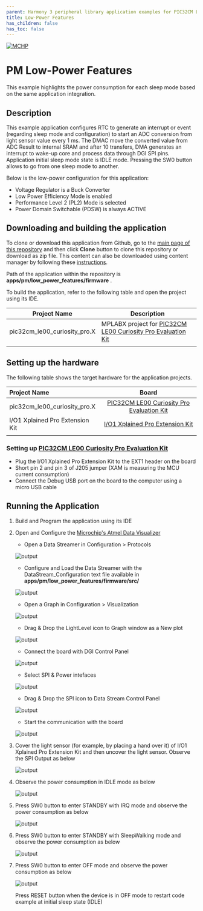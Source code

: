 ```yaml
---
parent: Harmony 3 peripheral library application examples for PIC32CM LE00/LS00/LS60 family
title: Low-Power Features 
has_children: false
has_toc: false
---
```


[![MCHP](https://www.microchip.com/ResourcePackages/Microchip/assets/dist/images/logo.png)](https://www.microchip.com)

# PM Low-Power Features

This example highlights the power consumption for each sleep mode based on the same application integration.

## Description

This example application configures RTC to generate an interrupt or event (regarding sleep mode and configuration) to start an ADC conversion from light sensor value every 1 ms. The DMAC move the converted value from ADC Result to internal SRAM and after 10 transfers, DMA generates an interrupt to wake-up core and process data through DGI SPI pins. Application initial sleep mode state is IDLE mode. Pressing the SW0 button allows to go from one sleep mode to another.

Below is the low-power configuration for this application:
- Voltage Regulator is a Buck Converter
- Low Power Efficiency Mode is enabled
- Performance Level 2 (PL2) Mode is selected
- Power Domain Switchable (PDSW) is always ACTIVE

## Downloading and building the application

To clone or download this application from Github, go to the [main page of this repository](https://github.com/Microchip-MPLAB-Harmony/csp_apps_pic32cm_le_ls) and then click **Clone** button to clone this repository or download as zip file.
This content can also be downloaded using content manager by following these [instructions](https://github.com/Microchip-MPLAB-Harmony/contentmanager/wiki).

Path of the application within the repository is **apps/pm/low_power_features/firmware** .

To build the application, refer to the following table and open the project using its IDE.

| Project Name      | Description                                    |
| ----------------- | ---------------------------------------------- |
| pic32cm_le00_curiosity_pro.X | MPLABX project for [PIC32CM LE00 Curiosity Pro Evaluation Kit](https://www.microchip.com/en-us/development-tool/EV80P12A) |
|||

## Setting up the hardware

The following table shows the target hardware for the application projects.

| Project Name| Board|
|:---------|:---------:|
| pic32cm_le00_curiosity_pro.X | [PIC32CM LE00 Curiosity Pro Evaluation Kit](https://www.microchip.com/en-us/development-tool/EV80P12A) |
| I/O1 Xplained Pro Extension Kit | [I/O1 Xplained Pro Extension Kit](https://www.microchip.com/DevelopmentTools/ProductDetails/ATIO1-XPRO) |
|||

### Setting up [PIC32CM LE00 Curiosity Pro Evaluation Kit](https://www.microchip.com/en-us/development-tool/EV80P12A)

- Plug the I/O1 Xplained Pro Extension Kit to the EXT1 header on the board
- Short pin 2 and pin 3 of J205 jumper (XAM is measuring the MCU current consumption)
- Connect the Debug USB port on the board to the computer using a micro USB cable

## Running the Application

1. Build and Program the application using its IDE
2. Open and Configure the [Microchip's Atmel Data Visualizer](https://gallery.microchip.com/packages/AtmelDataVisualizerInstaller-Standalone/)
	- Open a Data Streamer in Configuration > Protocols
	
	![output](images/data_streamer_protocol.png)
	
	- Configure and Load the Data Streamer with the DataStream_Configuration text file available in **apps/pm/low_power_features/firmware/src/**
	
	![output](images/data_stream_control_panel.png)
	
	- Open a Graph in Configuration > Visualization
	
	![output](images/graph_visualizer.png)
	
	- Drag & Drop the LightLevel icon to Graph window as a New plot
	
	![output](images/routed_light_level.png)
	
	- Connect the board with DGI Control Panel
	
	![output](images/dgi_control_panel_connect.png)
	
	- Select SPI & Power intefaces
	
	![output](images/dgi_control_panel_interfaces.png)
	
	- Drag & Drop the SPI icon to Data Stream Control Panel
	
	![output](images/routed_dgi_spi_output.png)
	
	- Start the communication with the board
	
	![output](images/dgi_control_panel_start.png)

3. Cover the light sensor (for example, by placing a hand over it) of I/O1 Xplained Pro Extension Kit and then uncover the light sensor. Observe the SPI Output as below

	![output](images/spi_output_details.png)

4. Observe the power consumption in IDLE mode as below

	![output](images/power_consumption_idle_mode.png)
	
5. Press SW0 button to enter STANDBY with IRQ mode and observe the power consumption as below

	![output](images/power_consumption_standby_irq_mode.png)

6. Press SW0 button to enter STANDBY with SleepWalking mode and observe the power consumption as below

	![output](images/power_consumption_standby_sleepwalking_mode.png)
	
7. Press SW0 button to enter OFF mode and observe the power consumption as below

	![output](images/power_consumption_off_mode.png)

   Press RESET button when the device is in OFF mode to restart code example at initial sleep state (IDLE)

